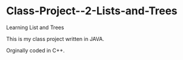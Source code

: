 Class-Project--2-Lists-and-Trees
================================

Learning List and Trees

This is my class project written in JAVA.

Orginally coded in C++.
